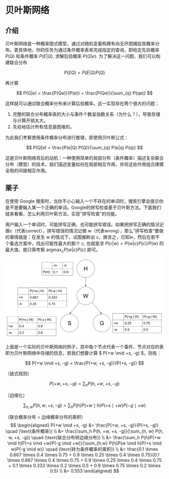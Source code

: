 # 贝叶斯网络

## 介绍

贝叶斯网络是一种概率图式模型，通过对随机变量构建有向无环图捕捉其概率分布。更具体地，你的任务为通过条件概率表来完成指定的查询，即给定先验概率 $P(Q)$ 和条件概率 $P(E|Q)$, 求解后验概率 $P(Q|e)$. 为了解决这一问题，我们可以构建联合分布

$$ P(EQ) = P(E|Q) P(Q) $$

再计算

$$ P(Q|e) = \frac{P(Qe)}{P(e)} = \frac{P(Qe)}{\sum_{q} P(qe)} $$

这样就可以通过联合概率分布来计算后验概率。这一实现存在两个很大的问题：
1. 完整的联合分布概率表的大小与事件个数呈指数关系（为什么？），导致存储与计算开销太大。
2. 先验地估计所有信息是困难的。

为此我们考察使用条件概率分布进行推理，即使用贝叶斯公式：

$$ P(Q|e) = \frac{P(e|Q) P(Q)}{\sum_{q} P(e|q) P(q)} $$

这是贝叶斯网络背后的动机：一种使用简单的局部分布（条件概率）描述复杂联合分布（模型）的技术。我们描述变量如何在局部相互作用，并将这些作用组合建模全局的间接相互作用。

## 栗子

在使用 Google 搜索时，当你不小心输入一个不存在的单词时，搜索引擎会提示你是不是要输入某一个正确的单词。Google的拼写检查基于贝叶斯方法。下面我们就来看看，怎么利用贝叶斯方法，实现"拼写检查"的功能。

用户输入一个单词时，可能拼写正确，也可能拼写错误。如果把拼写正确的情况记做c（代表correct），拼写错误的情况记做 w（代表wrong），那么“拼写检查”要做的事情就是：在发生 w 的情况下，试图推断出 c。换言之，已知w，然后在若干个备选方案中，找出可能性最大的那个 $c$, 也就是求 $P(c|w)=P(w|c)P(c)/P(w)$ 的最大值，故只需考察 $\operatorname{argmax}_{c} P(w|c)P(c)$ 即可。

![](images/bayes.png)

上面是一个实际的贝叶斯网络的例子，其中每个节点代表一个事件，节点对应的表即为贝叶斯网络中存储的信息，若我们想要计算 $ P(+w \mid +s, -g) $，则有：

$$ P(+w \mid +s, -g) = \frac{P(+w, +s, -g)}{P(+s, -g)} $$

（链式规则）

$$ P(+w, +s, -g) = \sum_h P(h, +w, +s, -g) $$

（边缘化）

$$ \sum_{h, w} P(h, w, +s, -g) = \sum_h P(h)P(+w \mid h)P(+s \mid +w)P(-g \mid +w) $$

（联合概率分布 = 边缘概率分布的乘积）
$$
\begin{aligned}
P(+w \mid +s, -g) &= \frac{P(+w, +s, -g)}{P(+s, -g)} \quad (\text{条件概率}) \\
&= \frac{\sum_h P(h, +w, +s, -g)}{\sum_{h, w} P(h, w, +s, -g)} \quad (\text{联合分布转边缘分布}) \\
&= \frac{\sum_h P(h)P(+w \mid h)P(+s \mid +w)P(-g \mid +w)}{\sum_{h,w} P(h)P(w
\mid h)P(+s \mid w)P(-g \mid w)} \quad (\text{转为条件概率的乘积}) \\
&= \frac{0.1 \times 0.667 \times 0.4 \times 0.75 + 0.9 \times 0.25 \times 0.4 \times 0.75}{0.1 \times 0.667 \times 0.4 \times 0.75 + 0.9 \times 0.25 \times 0.4 \times 0.75 + 0.1 \times 0.333 \times 0.2 \times 0.5 + 0.9 \times 0.75 \times 0.2 \times 0.5} \\
&= 0.553
\end{aligned}
$$